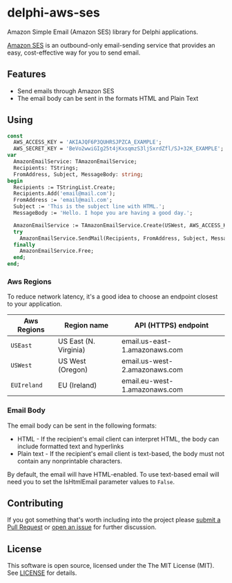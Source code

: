 # delphi-aws-ses

Amazon Simple Email (Amazon SES) library for Delphi applications.

[Amazon SES](http://docs.aws.amazon.com/ses/latest/DeveloperGuide/Welcome.html) is an outbound-only email-sending service that provides an easy, cost-effective way for you to send email.

## Features

  * Send emails through Amazon SES
  * The email body can be sent in the formats HTML and Plain Text

## Using

```pascal
const
  AWS_ACCESS_KEY = 'AKIAJQF6P3QUHRSJPZCA_EXAMPLE';
  AWS_SECRET_KEY = 'BeVo2wwiGIg25t4jKxsqmzS3ljSxrdZfl/SJ+32K_EXAMPLE';
var
  AmazonEmailService: TAmazonEmailService;
  Recipients: TStrings;
  FromAddress, Subject, MessageBody: string;
begin
  Recipients := TStringList.Create;
  Recipients.Add('email@mail.com');
  FromAddress := 'email@mail.com';
  Subject := 'This is the subject line with HTML.';
  MessageBody := 'Hello. I hope you are having a good day.';

  AmazonEmailService := TAmazonEmailService.Create(USWest, AWS_ACCESS_KEY, AWS_SECRET_KEY);
  try
    AmazonEmailService.SendMail(Recipients, FromAddress, Subject, MessageBody);
  finally
    AmazonEmailService.Free;
  end;
end;
```

### Aws Regions

To reduce network latency, it's a good idea to choose an endpoint closest to your application.

Aws Regions | Region name | API (HTTPS) endpoint
------------ | ------------ | -------------
`USEast` | US East (N. Virginia) | email.us-east-1.amazonaws.com
`USWest` | US West (Oregon) | email.us-west-2.amazonaws.com
`EUIreland` | EU (Ireland) | email.eu-west-1.amazonaws.com

### Email Body

The email body can be sent in the following formats:

  * HTML - If the recipient's email client can interpret HTML, the body can include formatted text and hyperlinks
  * Plain text - If the recipient's email client is text-based, the body must not contain any nonprintable characters.

By default, the email will have HTML-enabled. To use text-based email will need you to set the IsHtmlEmail parameter values to `False`.

## Contributing

If you got something that's worth including into the project please [submit a Pull Request](https://github.com/monde-sistemas/delphi-aws-ses/pulls) or [open an issue](https://github.com/monde-sistemas/delphi-aws-ses/issues) for further discussion.

## License

This software is open source, licensed under the The MIT License (MIT). See [LICENSE](https://github.com/monde-sistemas/delphi-aws-ses/blob/master/LICENSE) for details.
